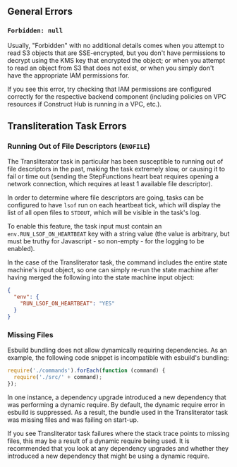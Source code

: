 ## General Errors

### `Forbidden: null`

Usually, "Forbidden" with no additional details comes when you attempt to read
S3 objects that are SSE-encrypted, but you don't have permissions to decrypt
using the KMS key that encrypted the object; or when you attempt to read an
object from S3 that does not exist, or when you simply don't have the
appropriate IAM permissions for.

If you see this error, try checking that IAM permissions are configured
correctly for the respective backend component (including policies on VPC
resources if Construct Hub is running in a VPC, etc.).

## Transliteration Task Errors

### Running Out of File Descriptors (`ENOFILE`)

The Transliterator task in particular has been susceptible to running out of
file descriptors in the past, making the task extremely slow, or causing it to
fail or time out (sending the StepFunctions heart beat requires opening a
network connection, which requires at least 1 available file descriptor).

In order to determine where file descriptors are going, tasks can be configured
to have `lsof` run on each heartbeat tick, which will display the list of all
open files to `STDOUT`, which will be visible in the task's log.

To enable this feature, the task input must contain an
`env.RUN_LSOF_ON_HEARTBEAT` key with a string value (the value is arbitrary, but
must be truthy for Javascript - so non-empty - for the logging to be enabled).

In the case of the Transliterator task, the command includes the entire state
machine's input object, so one can simply re-run the state machine after having
merged the following into the state machine input object:

```json
{
  "env": {
    "RUN_LSOF_ON_HEARTBEAT": "YES"
  }
}
```

### Missing Files

Esbuild bundling does not allow dynamically requiring dependencies. As an example,
the following code snippet is incompatible with esbuild's bundling:

```ts
require('./commands').forEach(function (command) { 
  require('./src/' + command);
});
```

In one instance, a dependency upgrade introduced a new dependency that was performing
a dynamic require. By default, the dynamic require error in esbuild is suppressed.
As a result, the bundle used in the Transliterator task was missing files and was
failing on start-up.

If you see Transliterator task failures where the stack trace points to missing files,
this may be a result of a dynamic require being used. It is recommended that you
look at any dependency upgrades and whether they introduced a new dependency that
might be using a dynamic require.
